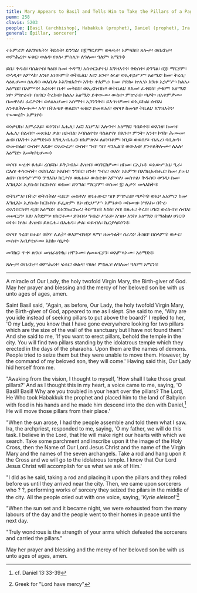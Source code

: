 ```yaml
---
title: Mary Appears to Basil and Tells Him to Take the Pillars of a Pagan Temple
pemm: 258
clavis: 5203
people: [Basil (archbishop), Habakkuk (prophet), Daniel (prophet), Ira (archpriest), Jesus Christ]
general: [pillar, sorcerer]
---
```

ተአምሪሃ፡ ለእግዝእትነ፡ ቅድስት፡ ድንግል፡ በ፪ማርያም፡ ወላዲተ፡ አምላክ፨ ጸሎታ፡ ወበረከታ፡ ወምሕረተ፡ ፍቁር፡ ወልዳ፡ የሀሉ፡ ምስሌነ፡ ለዓለመ፡ ዓለም፡ አሜን፨

ይቤ፡ ቅዱስ፡ ባስልዮስ፡ ካዕበ፡ ከመ፡ ቀዳሚ፡ አስተርአየተኒ፡ እግዝእትነ፡ ቅድስት፡ ድንግል፡ በ፪፡ ማርያም፡ ወላዲተ፡ አምላክ፡ እንዘ፡ እነውም፨ ወትቤለኒ፡ እፎ፡ አንተ፡ ፅሩዕ፡ ወኢተኃሥሥ፡ አዕማደ፡ ከመ፡ ትረሲ፡ ላዕሌሆሙ፡ ሰሌዳ፨ ወእቤላ፡ ኦእግዝእትየ፡ አንቲ፡ ተአምሪ፡ ከመ፡ ዖድኩ፡ ኵሌሄ፡ እንዘ፡ አኃሥሥ፡ ክልኤ፡ አዕማደ፡ በአምጣነ፡ አረፍተ፡ ቤተ፡ መቅደስ፡ ወኢረከብኩ። ወትቤለኒ፡ ለእመ፡ ፈቀድከ፡ ታቁም፡ አዕማደ፡ ነዋ፡ ምኵራብ፡ በሀገር፡ ትረክብ፡ ክልኤ፡ አዕማደ፡ ይቀውሙ፡ ውስተ፡ ምኵራበ፡ ጣዖት፡ ዘአቀምዎሙ፡ በመዋዕለ፡ ፈርዖናት፡ ወላዕሌሆሙ፡ አስማተ፡ አጋንንት፨ ይእኅዝዎሙ፡ ወኢይክል፡ ሰብእ፡ አንቀልቅሎቶሙ፡ አላ፡ በትእዛዘ፡ ወልድየ፡ ፍቁር፡ ይመጽኡ፨ ወሶበ፡ ከመዝ፡ ትቤለኒ፡ እግዝእትነ፡ ተሠወረት፡ እምኔየ፨

ወነቃህኩ፡ እምራእይ፡ ወኮንኩ፡ እሔሊ፡ እፎ፡ እነሥእ፡ እሎንተ፡ አዕማደ፡ ዓበይተ፨ ወእንዘ፡ ከመዝ፡ እሔሊ፡ በልብየ፡ መጽአኒ፡ ቃል፡ ዘይብል፡ ኦባስልዮስ፡ ባስልዮስ፡ በእንተ፡ ምንት፡ አንተ፡ ኮንከ፡ ሕሙመ፡ ልብ፡ በእንተ፡ አዕማድኑ፨ እግዚአብሔር፡ ዘአምጽኦ፡ ለዕንባቆም፡ ነቢይ፡ ወወሰዶ፡ ብሔረ፡ ባቢሎን፡ ወመብልዕ፡ ውስተ፡ እዴሁ፡ ወአውረዶ፡ ውስተ፡ ግብ፡ ኀበ፡ ዳንኤል፨ ወውእቱ፡ ያንቀለቅሎሙ፡ ለእሉ፡ አዕማድ፡ እመካናቲሆሙ፨

ወሶበ፡ ሠረቀ፡ ፀሐይ፡ ረሰይኩ፡ ይትጋብኡ፡ ሕዝብ፡ ወነገርክዎሙ፡ ዘከመ፡ ርኢኩ፨ ወአውሥአኒ፡ ዒራ፡ ርእሰ፡ ቀሳውስት፡ ወይቤለኒ፡ ኦአቡየ፡ ንግበር፡ ዘንተ፡ ግብረ፡ ወአነ፡ አአምን፡ በእግዚአብሔር፡ ከመ፡ ያሠኒ፡ ልበነ፡ በዘነኀሥሥ፨ ንሣእኬ፡ ክርታሰ፡ ወጸሐፍ፡ ውስቴቱ፡ አምሳለ፡ መስቀል፡ ቅዱስ፨ ወዓዲ፡ ስመ፡ እግዚእነ፡ ኢየሱስ፡ ክርስቶስ፡ ወስመ፡ ድንግል፡ ማርያም፡ ወስመ፡ ፯፡ ሊቃነ፡ መላእክት፨

ወትነሥእ፡ በትረ፡ ወትሰቅል፡ ዲቤሃ፡ መስቀለ፡ ወነሐውር፡ ኀበ፡ ምኵራበ፡ ጣዖት፨ ወአነ፡ አአምር፡ ከመ፡ እግዚእነ፡ ኢየሱስ፡ ክርስቶስ፡ ይፌጽም፡ ለነ፡ ዘነኃሥሥ፡ እምኔሁ፨ ወከመዝ፡ ነሣእኩ፡ በትረ፡ ወአንበርክዋ፡ ዲበ፡ አዕማድ፡ ወአንኰርኰሩ፡ ቅድሜነ፨ እስከ፡ ሶበ፡ በጽሑ፡ ቅሩበ፡ ሀገር፡ ወረከብነ፡ ሰብአ፡ መሠርያነ፡ እለ፡ አቅደምነ፡ ዘክሮቶሙ፡ ይገብሩ፡ ግብረ፡ ሥራይ፡ አኀዙ፡ እንከ፡ አዕማደ፡ በማዕከለ፡ ሀገር፨ ወኮኑ፡ ኵሉ፡ ሕዝብ፡ ይጸርሑ፡ በአሐዱ፡ ቃል፡ ወይብሉ፡ ኪርያላይሶን፨

ወሶበ፡ ዓረበ፡ ፀሐይ፡ ወኮነ፡ ሌሊት፡ ወእምብዝኃ፡ ጻማ፡ ዘመዓልት፡ ሰራኅነ፡ ሕዝበ፡ በሰላም፨ ወሖሩ፡ ውስተ፡ አብያቲሆሙ፡ እስከ፡ ሳኒታ፨

መንክር፡ ጥቀ፡ ጽንዐ፡ መዝራዕትኪ፡ ዘሞኦሙ፡ ለመሠርያን፡ ወአምጻኦሙ፡ አዕማድ፨

ጸሎታ፡ ወበረከታ፡ ወምሕረተ፡ ፍቁር፡ ወልዳ፡ የሀሉ፡ ምስሌነ፡ ለዓለመ፡ ዓለም፡ አሜን፨

----

A miracle of Our Lady, the holy twofold Virgin Mary, the Birth-giver of God. May her prayer and blessing and the mercy of her beloved son be with us unto ages of ages, amen.

Saint Basil said, "Again, as before, Our Lady, the holy twofold Virgin Mary, the Birth-giver of God, appeared to me as I slept. She said to me, 'Why are you idle instead of seeking pillars to put above the board?' I replied to her, 'O my Lady, you know that I have gone everywhere looking for two pillars which are the size of the wall of the sanctuary but I have not found them.' And she said to me, 'If you want to erect pillars, behold the temple in the city. You will find two pillars standing by the idolatrous temple which they erected in the days of the pharaohs. Upon them are the names of demons. People tried to seize them but they were unable to move them. However, by the command of my beloved son, they will come.' Having said this, Our Lady hid herself from me.

"Awaking from the vision, I thought to myself, 'How shall I take those great pillars?' And as I thought this in my heart, a voice came to me, saying, 'O Basil! Basil! Why are you troubled in your heart over the pillars? The Lord, He Who took Habakkuk the prophet and placed him to the land of Babylon with food in his hands and he made him descend into the den with Daniel,[^1] He will move those pillars from their place.'

"When the sun arose, I had the people assemble and told them what I saw. Ira, the archpriest, responded to me, saying, 'O my father, we will do this task. I believe in the Lord, that He will make right our hearts with which we search. Take some parchment and inscribe upon it the image of the Holy Cross, then the Name of Our Lord Jesus Christ and the name of the Virgin Mary and the names of the seven archangels. Take a rod and hang upon it the Cross and we will go to the idolatrous temple. I know that Our Lord Jesus Christ will accomplish for us what we ask of Him.'

"I did as he said, taking a rod and placing it upon the pillars and they rolled before us until they arrived near the city. Then, we came upon sorcerers who ? ?, performing works of sorcery they seized the pilars in the middle of the city. All the people cried out with one voice, saying, '*Kyrie eleison*!'[^2]

"When the sun set and it became night, we were exhausted from the many labours of the day and the people went to their homes in peace until the next day.

"Truly wondrous is the strength of your arms which defeated the sorcerers and carried the pillars."

May her prayer and blessing and the mercy of her beloved son be with us unto ages of ages, amen.

[^1]: cf. Daniel 13:33-39
[^2]: Greek for "Lord have mercy"